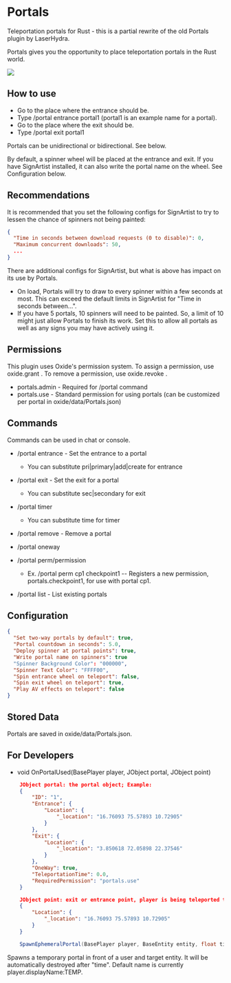 # Portals
Teleportation portals for Rust - this is a partial rewrite of the old Portals plugin by LaserHydra.

Portals gives you the opportunity to place teleportation portals in the Rust world.

![](https://i.imgur.com/6OJHsGz.jpg)

## How to use

  - Go to the place where the entrance should be.
  - Type /portal entrance portal1 (portal1 is an example name for a portal).
  - Go to the place where the exit should be.
  - Type /portal exit portal1

Portals can be unidirectional or bidirectional.  See below.

By default, a spinner wheel will be placed at the entrance and exit.  If you have SignArtist installed, it can also write the portal name on the wheel.  See Configuration below.

## Recommendations

It is recommended that you set the following configs for SignArtist to try to lessen the chance of spinners not being painted:

```json
{
  "Time in seconds between download requests (0 to disable)": 0,
  "Maximum concurrent downloads": 50,
  ...
}
```

There are additional configs for SignArtist, but what is above has impact on its use by Portals.

   - On load, Portals will try to draw to every spinner within a few seconds at most.  This can exceed the default limits in SignArtist for "Time in seconds between...".
   - If you have 5 portals, 10 spinners will need to be painted.  So, a limit of 10 might just allow Portals to finish its work.  Set this to allow all portals as well as any signs you may have actively using it.

## Permissions
This plugin uses Oxide's permission system. To assign a permission, use oxide.grant <user or group> <name or steam id> <permission>. To remove a permission, use oxide.revoke <user or group> <name or steam id> <permission>.

   - portals.admin - Required for /portal command
   - portals.use - Standard permission for using portals (can be customized per portal in oxide/data/Portals.json)

## Commands

Commands can be used in chat or console.

   - /portal entrance <name> - Set the entrance to a portal
     - You can substitute pri|primary|add|create for entrance

   - /portal exit <name> - Set the exit for a portal
     - You can substitute sec|secondary for exit

   - /portal timer <NAME> <numberofseconds>
     - You can substitute time for timer

   - /portal remove <name> - Remove a portal

   - /portal oneway <NAME> <truefalse>

   - /portal perm/permission <NAME> <PERMISSION>
     - Ex. /portal perm cp1 checkpoint1 -- Registers a new permission, portals.checkpoint1, for use with portal cp1.

   - /portal list - List existing portals

## Configuration

```json
{
  "Set two-way portals by default": true,
  "Portal countdown in seconds": 5.0,
  "Deploy spinner at portal points": true,
  "Write portal name on spinners": true
  "Spinner Background Color": "000000",
  "Spinner Text Color": "FFFF00",
  "Spin entrance wheel on teleport": false,
  "Spin exit wheel on teleport": true,
  "Play AV effects on teleport": false
}


```

## Stored Data

Portals are saved in oxide/data/Portals.json.

## For Developers

- void OnPortalUsed(BasePlayer player, JObject portal, JObject point)

```json
    JObject portal: the portal object; Example:
    {
        "ID": "1",
        "Entrance": {
            "Location": {
                "_location": "16.76093 75.57893 10.72905"
            }
        },
        "Exit": {
            "Location": {
                "_location": "3.850618 72.05898 22.37546"
            }
        },
        "OneWay": true,
        "TeleportationTime": 0.0,
        "RequiredPermission": "portals.use"
    }
```

```json
    JObject point: exit or entrance point, player is being teleported to; Example:
    {
        "Location": {
            "_location": "16.76093 75.57893 10.72905"
        }
    }
```

```cs
    SpawnEphemeralPortal(BasePlayer player, BaseEntity entity, float time = 10f)
```

Spawns a temporary portal in front of a user and target entity.  It will be automatically destroyed after "time".  Default name is currently player.displayName:TEMP.
